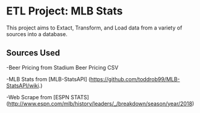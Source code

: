 # ETL Project: MLB Stats
This project aims to Extact, Transform, and Load data from a variety of sources into a database.

## Sources Used
-Beer Pricing from Stadium Beer Pricing CSV

-MLB Stats from [MLB-StatsAPI] (https://github.com/toddrob99/MLB-StatsAPI/wiki.)

-Web Scrape from [ESPN STATS] (http://www.espn.com/mlb/history/leaders/_/breakdown/season/year/2018)
